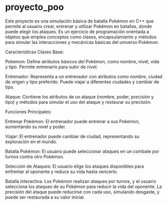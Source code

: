 # proyecto_poo
Este proyecto es una simulación básica de batalla Pokémon en C++ que permite al usuario crear, entrenar y utilizar Pokémon en batallas, donde puede elegir los ataques. Es un ejercicio de programación orientada a objetos que emplea conceptos como clases, encapsulamiento y métodos para simular las interacciones y mecánicas básicas del universo Pokémon.

Características
Clases Base:

Pokemon: Define atributos básicos del Pokémon, como nombre, nivel, vida y tipo. Permite entrenarlo para subir de nivel.

Entrenador: Representa a un entrenador con atributos como nombre, ciudad de origen y tipo preferido. Puede viajar a diferentes ciudades y cambiar de tipo.

Ataque: Contiene los atributos de un ataque (nombre, poder, precisión y tipo) y métodos para simular el uso del ataque y restaurar su precisión.

Funciones Principales:

Entrenar Pokémon: El entrenador puede entrenar a sus Pokémon, aumentando su nivel y poder.

Viajar: El entrenador puede cambiar de ciudad, representando su exploración en el mundo.

Batalla Pokémon: El usuario puede seleccionar ataques en un combate por turnos contra otro Pokémon.

Selección de Ataques: El usuario elige los ataques disponibles para enfrentar al oponente y reduce su vida hasta vencerlo.

Batalla Interactiva: Los Pokémon realizan ataques por turnos, y el usuario selecciona los ataques de su Pokémon para reducir la vida del oponente.
La precisión del ataque puede reducirse con cada uso, simulando desgaste, y puede ser restaurada a su valor inicial.
